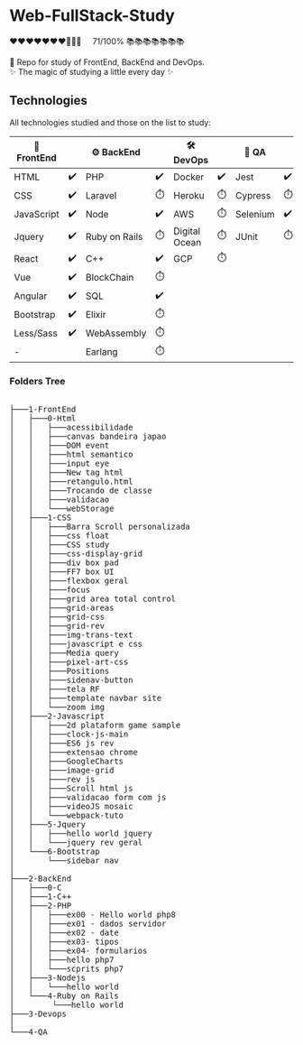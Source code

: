 # Web-FullStack-Study
       
<p>
❤❤❤❤❤❤❤🖤🖤🖤 &nbsp&nbsp&nbsp 71/100% 📚📚📚📚📚📚📚      
</p>         

:orange_book:	 Repo for study of FrontEnd, BackEnd and DevOps.<br>
:sparkles:  The magic of studying a little every day :sparkles: 

## Technologies 
All technologies studied and those on the list to study:

|🐤 FrontEnd |                      |⚙️  BackEnd    |                   |🛠️ DevOps      |                   |🧪 QA    |                    |
| --------   | ----------           |--------------- |-------------------|--------------- |-------------------|----      |-----              |
| HTML       |:heavy_check_mark:	 | PHP            |:heavy_check_mark: | Docker         |:heavy_check_mark: |Jest      |:heavy_check_mark: |
| CSS        |:heavy_check_mark:    | Laravel        |:stopwatch:        | Heroku         |:stopwatch:        |Cypress   |:stopwatch:        |
| JavaScript |:heavy_check_mark:    | Node           |:heavy_check_mark: | AWS            |:stopwatch:        |Selenium  |:heavy_check_mark: |
| Jquery     |:heavy_check_mark:    | Ruby on Rails  |:stopwatch:        | Digital Ocean  |:stopwatch:        |JUnit     |:stopwatch:        |
| React      |:heavy_check_mark:    | C++            |:heavy_check_mark: | GCP            |:stopwatch:        |          |                   |
| Vue        |:heavy_check_mark:    | BlockChain     |:stopwatch:        |                |                   |          |                   |
| Angular    |:heavy_check_mark:    | SQL            |:heavy_check_mark: |                |                   |          |                   |
| Bootstrap  |:heavy_check_mark:    | Elixir         |:stopwatch:        |                |                   |          |                   |
| Less/Sass  |:heavy_check_mark:    | WebAssembly    |:stopwatch:        |                |                   |          |                   |
| -          |                      | Earlang        |:stopwatch:        |                |                   |          |                   |


### Folders Tree
<pre>

├───1-FrontEnd
│   ├───0-Html
│   │   ├───acessibilidade
│   │   ├───canvas bandeira japao
│   │   ├───DOM event
│   │   ├───html semantico
│   │   ├───input eye
│   │   ├───New tag html
│   │   ├───retangulo.html
│   │   ├───Trocando de classe
│   │   ├───validacao
│   │   └───webStorage
│   ├───1-CSS
│   │   ├───Barra Scroll personalizada
│   │   ├───css float
│   │   ├───CSS study
│   │   ├───css-display-grid
│   │   ├───div box pad
│   │   ├───FF7 box UI
│   │   ├───flexbox geral
│   │   ├───focus
│   │   ├───grid area total control
│   │   ├───grid-areas
│   │   ├───grid-css
│   │   ├───grid-rev
│   │   ├───img-trans-text
│   │   ├───javascript e css
│   │   ├───Media query
│   │   ├───pixel-art-css
│   │   ├───Positions
│   │   ├───sidenav-button
│   │   ├───tela RF
│   │   ├───template navbar site
│   │   └───zoom img
│   ├───2-Javascript
│   │   ├───2d plataform game sample
│   │   ├───clock-js-main
│   │   ├───ES6 js rev
│   │   ├───extensao chrome
│   │   ├───GoogleCharts
│   │   ├───image-grid
│   │   ├───rev js
│   │   ├───Scroll html js
│   │   ├───validacao form com js
│   │   ├───videoJS mosaic
│   │   └───webpack-tuto      
│   ├───5-Jquery
│   │   ├───hello world jquery
│   │   └───jquery rev geral
│   └───6-Bootstrap
│       └───sidebar nav
│
├───2-BackEnd
│   ├───0-C
│   ├───1-C++
│   ├───2-PHP
│   │   ├───ex00 - Hello world php8
│   │   ├───ex01 - dados servidor
│   │   ├───ex02 - date
│   │   ├───ex03- tipos
│   │   ├───ex04- formularios
│   │   ├───hello php7
│   │   └───scprits php7
│   ├───3-Nodejs
│   │   └───hello world
│   └───4-Ruby on Rails
│        └───hello world
├───3-Devops
│   
└───4-QA
